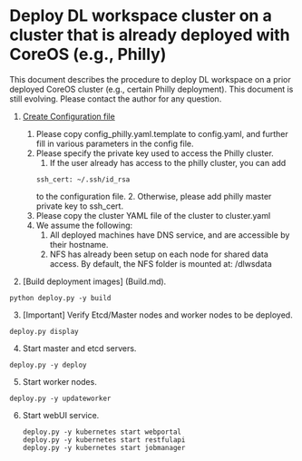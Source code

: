 # Deploy DL workspace cluster on a cluster that is already deployed with CoreOS (e.g., Philly)

This document describes the procedure to deploy DL workspace on a prior deployed CoreOS cluster (e.g., certain Philly deployment). This document is still evolving. Please contact the author for any question. 

1. [Create Configuration file](Configuration.md)
   1. Please copy config_philly.yaml.template to config.yaml, and further fill in various 
   parameters in the config file. 
   2. Please specify the private key used to access the Philly cluster. 
      1. If the user already has access to the philly cluster, you can add 
      ```
      ssh_cert: ~/.ssh/id_rsa
      ```
      to the configuration file. 
      2. Otherwise, please add philly master private key to ssh_cert. 
   3. Please copy the cluster YAML file of the cluster to cluster.yaml
   4. We assume the following:
      1. All deployed machines have DNS service, and are accessible by their hostname. 
      2. NFS has already been setup on each node for shared data access. By default, the NFS folder is mounted at: /dlwsdata

2. [Build deployment images] (Build.md).
  ```
  python deploy.py -y build 
  ```

3. [Important] Verify Etcd/Master nodes and worker nodes to be deployed. 
  ```
  deploy.py display
  ```

4. Start master and etcd servers. 
  ```
  deploy.py -y deploy
  ```
   
5. Start worker nodes. 
  ```
  deploy.py -y updateworker
  ```

6. Start webUI service. 
   ```
   deploy.py -y kubernetes start webportal
   deploy.py -y kubernetes start restfulapi
   deploy.py -y kubernetes start jobmanager
   ```
